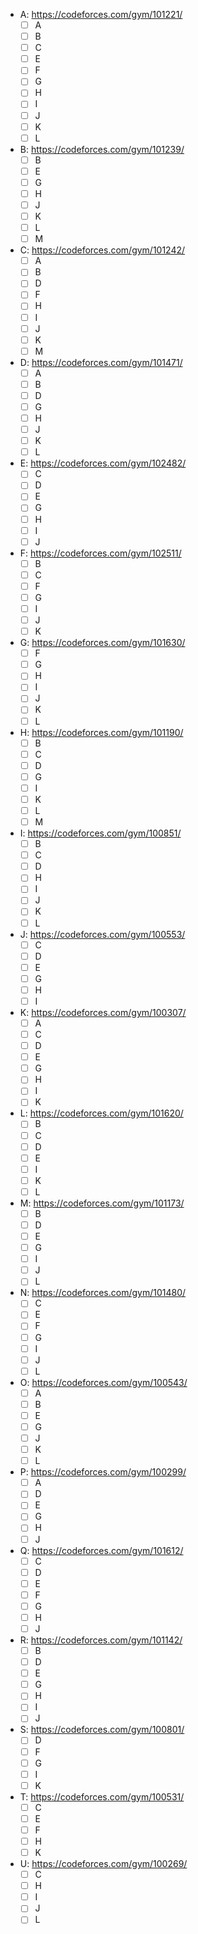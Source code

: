 - A: https://codeforces.com/gym/101221/
  - [ ] A
  - [ ] B
  - [ ] C
  - [ ] E
  - [ ] F
  - [ ] G
  - [ ] H
  - [ ] I
  - [ ] J
  - [ ] K
  - [ ] L
- B: https://codeforces.com/gym/101239/
  - [ ] B
  - [ ] E
  - [ ] G
  - [ ] H
  - [ ] J
  - [ ] K
  - [ ] L
  - [ ] M
- C: https://codeforces.com/gym/101242/
  - [ ] A
  - [ ] B
  - [ ] D
  - [ ] F
  - [ ] H
  - [ ] I
  - [ ] J
  - [ ] K
  - [ ] M
- D: https://codeforces.com/gym/101471/
  - [ ] A
  - [ ] B
  - [ ] D
  - [ ] G
  - [ ] H
  - [ ] J
  - [ ] K
  - [ ] L
- E: https://codeforces.com/gym/102482/
  - [ ] C
  - [ ] D
  - [ ] E
  - [ ] G
  - [ ] H
  - [ ] I
  - [ ] J
- F: https://codeforces.com/gym/102511/
  - [ ] B
  - [ ] C
  - [ ] F
  - [ ] G
  - [ ] I
  - [ ] J
  - [ ] K
- G: https://codeforces.com/gym/101630/
  - [ ] F
  - [ ] G
  - [ ] H
  - [ ] I
  - [ ] J
  - [ ] K
  - [ ] L
- H: https://codeforces.com/gym/101190/
  - [ ] B
  - [ ] C
  - [ ] D
  - [ ] G
  - [ ] I
  - [ ] K
  - [ ] L
  - [ ] M
- I: https://codeforces.com/gym/100851/
  - [ ] B
  - [ ] C
  - [ ] D
  - [ ] H
  - [ ] I
  - [ ] J
  - [ ] K
  - [ ] L
- J: https://codeforces.com/gym/100553/
  - [ ] C
  - [ ] D
  - [ ] E
  - [ ] G
  - [ ] H
  - [ ] I
- K: https://codeforces.com/gym/100307/
  - [ ] A
  - [ ] C
  - [ ] D
  - [ ] E
  - [ ] G
  - [ ] H
  - [ ] I
  - [ ] K
- L: https://codeforces.com/gym/101620/
  - [ ] B
  - [ ] C
  - [ ] D
  - [ ] E
  - [ ] I
  - [ ] K
  - [ ] L
- M: https://codeforces.com/gym/101173/
  - [ ] B
  - [ ] D
  - [ ] E
  - [ ] G
  - [ ] I
  - [ ] J
  - [ ] L
- N: https://codeforces.com/gym/101480/
  - [ ] C
  - [ ] E
  - [ ] F
  - [ ] G
  - [ ] I
  - [ ] J
  - [ ] L
- O: https://codeforces.com/gym/100543/
  - [ ] A
  - [ ] B
  - [ ] E
  - [ ] G
  - [ ] J
  - [ ] K
  - [ ] L
- P: https://codeforces.com/gym/100299/
  - [ ] A
  - [ ] D
  - [ ] E
  - [ ] G
  - [ ] H
  - [ ] J
- Q: https://codeforces.com/gym/101612/
  - [ ] C
  - [ ] D
  - [ ] E
  - [ ] F
  - [ ] G
  - [ ] H
  - [ ] J
- R: https://codeforces.com/gym/101142/
  - [ ] B
  - [ ] D
  - [ ] E
  - [ ] G
  - [ ] H
  - [ ] I
  - [ ] J
- S: https://codeforces.com/gym/100801/
  - [ ] D
  - [ ] F
  - [ ] G
  - [ ] I
  - [ ] K
- T: https://codeforces.com/gym/100531/
  - [ ] C
  - [ ] E
  - [ ] F
  - [ ] H
  - [ ] K
- U: https://codeforces.com/gym/100269/
  - [ ] C
  - [ ] H
  - [ ] I
  - [ ] J
  - [ ] L
